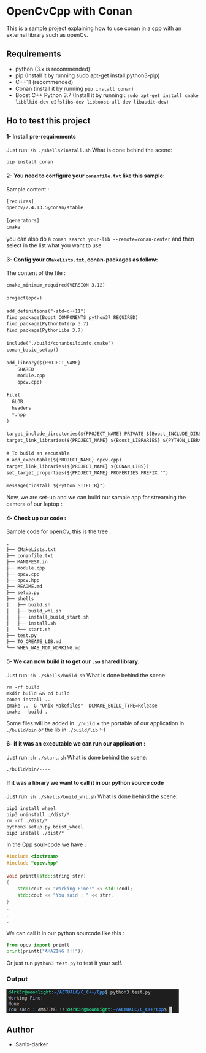 # OpenCvCpp with Conan

This is a sample project explaining how to use conan in a cpp with an external library such as openCv.

## Requirements

- python (3.x is recommended)
- pip (Install it by running sudo apt-get install python3-pip)
- C++11 (recommended)
- Conan (install it by running `pip install conan`)
- Boost C++ Python 3.7 (Install it by running : `sudo apt-get install cmake libblkid-dev e2fslibs-dev libboost-all-dev libaudit-dev`)

## Ho to test this project

#### 1- Install pre-requirements

Just run: `sh ./shells/install.sh`
What is done behind the scene:

```shell
pip install conan
```

#### 2- You need to configure your `conanfile.txt` like this sample:

Sample content :

```txt
[requires]
opencv/2.4.13.5@conan/stable

[generators]
cmake
```

you can also do a `conan search your-lib --remote=conan-center` and then select in the list what you want to use


#### 3- Config your `CMakeLists.txt`, conan-packages as follow:

The content of the file :
```txt
cmake_minimum_required(VERSION 3.12)

project(opcv)

add_definitions("-std=c++11")
find_package(Boost COMPONENTS python37 REQUIRED)
find_package(PythonInterp 3.7)
find_package(PythonLibs 3.7)

include("./build/conanbuildinfo.cmake")
conan_basic_setup()

add_library(${PROJECT_NAME} 
    SHARED
    module.cpp
    opcv.cpp)

file(
  GLOB
  headers
  *.hpp
)

target_include_directories(${PROJECT_NAME} PRIVATE ${Boost_INCLUDE_DIRS} ${PYTHON_INCLUDE_DIRS})
target_link_libraries(${PROJECT_NAME} ${Boost_LIBRARIES} ${PYTHON_LIBRARIES} ${CONAN_LIBS})

# To build an eecutable
# add_executable(${PROJECT_NAME} opcv.cpp)
target_link_libraries(${PROJECT_NAME} ${CONAN_LIBS})
set_target_properties(${PROJECT_NAME} PROPERTIES PREFIX "")

message("install ${Python_SITELIB}")
```

Now, we are set-up and we can build our sample app for streaming the camera of our laptop : 


#### 4- Check up our code :


Sample code for openCv, this is the tree :

```shell
.
├── CMakeLists.txt
├── conanfile.txt
├── MANIFEST.in
├── module.cpp
├── opcv.cpp
├── opcv.hpp
├── README.md
├── setup.py
├── shells
│   ├── build.sh
│   ├── build_whl.sh
│   ├── install_build_start.sh
│   ├── install.sh
│   └── start.sh
├── test.py
├── TO_CREATE_LIB.md
└── WHEN_WAS_NOT_WORKING.md
```


#### 5- We can now build it to get our `.so` shared library.

Just run: `sh ./shells/build.sh`
What is done behind the scene:

```shell
rm -rf build
mkdir build && cd build
conan install ..
cmake .. -G "Unix Makefiles" -DCMAKE_BUILD_TYPE=Release
cmake --build .
```

Some files will be added in `./build` + the portable of our application in `./build/bin` or the lib in `./build/lib` :-)


#### 6- if it was an executable we can run our application :

Just run: `sh ./start.sh`
What is done behind the scene:

```shell
./build/bin/----
```

#### If it was a library we want to call it in our python source code

Just run: `sh ./shells/build_whl.sh`
What is done behind the scene:

```shell
pip3 install wheel
pip3 uninstall ./dist/*
rm -rf ./dist/*
python3 setup.py bdist_wheel
pip3 install ./dist/*
```

In the Cpp sour-code we have : 

```c++
#include <iostream>
#include "opcv.hpp" 

void printt(std::string strr)
{
    std::cout << "Working Fine!" << std::endl;
    std::cout << "You said : " << strr;
}
.
.
.
```

We can call it in our python sourcode like this :

```python
from opcv import printt
print(printt("AMAZING !!!"))
```

Or just run `python3 test.py` to test it your self.

### Output

<img src="./images/output.png"/>

## Author

- Sanix-darker
